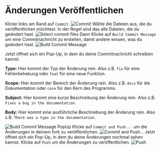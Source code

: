 # Änderungen Veröffentlichen

<procedure title="Änderungen Veröffentlichen" id="publish">
<step>
Klicke links am Rand auf <code>Commit</code>.
<img src="publish-changes-first.png" alt="Commit" style="block"/>
</step>
<step>
Wähle die Dateien aus, die du veröffentlichen möchtest. In der Regel sind das alle Dateien, die du geändert hast.
<img src="publish-changes-second.png" alt="Select commit files" style="block" thumbnail="true"/>
</step>
<step>
Dann Klicke auf <code>Build Commit Message</code> um eine Commitnachricht zu erstellen, damit andere wissen, 
was du geändert hast.
<img src="publish-changes-third.png" alt="Build Commit Message" thumbnail="true" style="block"/>
</step>
<step>
<p>
Jetzt öffnet sich ein Pop-Up, in dem du deine Commitnachricht schreiben kannst.
</p>
<p>
<b>Type:</b> Hier kommt der Typ der Änderung rein. Also z.B. <code>fix</code> für eine Fehlerbehebung oder <code>feat</code> für eine neue Funktion.
</p>
<p>
<b>Scope:</b> Hier kommt der Bereich der Änderung rein. Also z.B. <code>docs</code> für die Dokumentation oder <code>core</code> für den Kern des Programms.
</p>
<p>
<b>Subject:</b> Hier kommt eine kurze Beschreibung der Änderung rein. Also z.B. <code>Fixes a bug in the documentation</code>.
</p>
<p>
<b>Body:</b> Hier kommt eine ausführliche Beschreibung der Änderung rein. Also z.B. <code>There was a typo in the documentation</code>.
</p>
<img src="publish-changes-fourth.png" alt="Build Commit Message PopUp" style="block"/>
</step>
<step>
Klicke auf <code>Commit and Push...</code> um die Änderungen in deinem fork zu veröffentlichen.
<img src="publish-changes-fifth.png" alt="Commit and Push..." style="block" thumbnail="true"/>
</step>
<step>
Jetzt öffnet sich ein Pop-Up, in dem du deine Änderungen nochmal sehen kannst.
Klicke auf <code>Push</code> um die Änderungen zu veröffentlichen.
<img src="publish-changes-sixth.png" alt="Push" style="block" thumbnail="true"/>
</step>
</procedure>